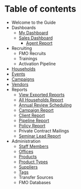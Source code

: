 # Table of contents

* Welcome to the Guide
* Dashboards
  * [My Dashboard](dashboards/my-dashboard.md)
  * [Sales Dashboard](dashboards/sales-dashboard/README.md)
    * [Agent Report](dashboards/sales-dashboard/agent-report.md)
* Recruiting
  * FMO Recruits
  * Trainings
  * Activation Pipeline
* [Households](households.md)
* [Events](events.md)
* [Campaigns](campaigns.md)
* [Vendors](untitled-1.md)
* Reports
  * [View Exported Reports](reports/view-exported-reports.md)
  * [All Households Report](reports/all-household-reports.md)
  * [Annual Review Scheduling](reports/annual-review-scheduling.md)
  * [Campaign Report](reports/campaign-report.md)
  * [Client Report](reports/client-report.md)
  * [Pipeline Report](reports/pipeline-report.md)
  * [Policy Report](reports/policy-report.md)
  * Private Contract Mailings
  * [Seminar Lead Report](reports/seminar-lead-report.md)
* Administration
  * [Staff Members](administration/staff-members.md)
  * [Offices](administration/offices.md)
  * [Products](administration/products.md)
  * [Product Types](administration/product-types.md)
  * [Suppliers](administration/suppliers.md)
  * [Tags](administration/tags.md)
  * Transfer Sources
  * FMO Databases

